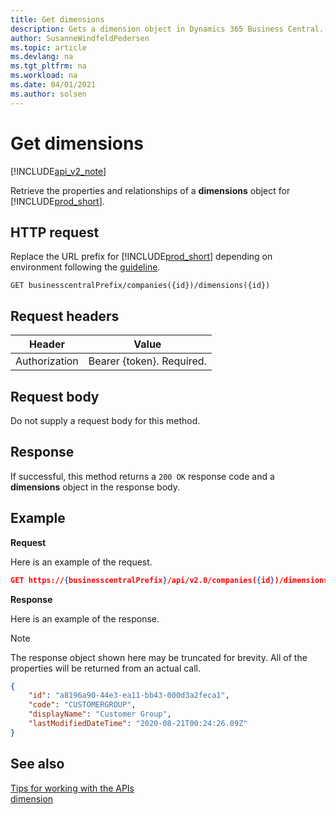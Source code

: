 ```yaml
---
title: Get dimensions  
description: Gets a dimension object in Dynamics 365 Business Central.
author: SusanneWindfeldPedersen
ms.topic: article
ms.devlang: na
ms.tgt_pltfrm: na
ms.workload: na
ms.date: 04/01/2021
ms.author: solsen
---
```


# Get dimensions

[!INCLUDE[api_v2_note](../../../includes/api_v2_note.md)]

Retrieve the properties and relationships of a **dimensions** object for [!INCLUDE[prod_short](../../../includes/prod_short.md)].

## HTTP request
Replace the URL prefix for [!INCLUDE[prod_short](../../../includes/prod_short.md)] depending on environment following the [guideline](../../v2.0/endpoints-apis-for-dynamics.md).

```
GET businesscentralPrefix/companies({id})/dimensions({id})
```

## Request headers

|Header|Value|
|------|-----|
|Authorization  |Bearer {token}. Required. |

## Request body
Do not supply a request body for this method.

## Response
If successful, this method returns a ```200 OK``` response code and a **dimensions** object in the response body.

## Example

**Request**

Here is an example of the request.
```json
GET https://{businesscentralPrefix}/api/v2.0/companies({id})/dimensions({id})
```

**Response**

Here is an example of the response. 

> [!NOTE]  
>   The response object shown here may be truncated for brevity. All of the properties will be returned from an actual call.

```json
{
    "id": "a8196a90-44e3-ea11-bb43-000d3a2feca1",
    "code": "CUSTOMERGROUP",
    "displayName": "Customer Group",
    "lastModifiedDateTime": "2020-08-21T00:24:26.09Z"
}
```

## See also
[Tips for working with the APIs](../../../developer/devenv-connect-apps-tips.md)    
[dimension](../resources/dynamics_dimension.md)    
